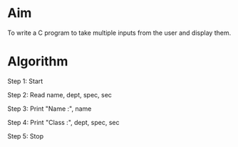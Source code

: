 # Aim 
To write a C program to take multiple inputs from the user and display them.

# Algorithm 

Step 1: Start

Step 2: Read name, dept, spec, sec

Step 3: Print "Name :", name

Step 4: Print "Class :", dept, spec, sec

Step 5: Stop
